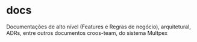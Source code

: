 # docs
Documentações de alto nível (Features e Regras de negócio), arquitetural, ADRs, entre outros documentos croos-team, do  sistema Multpex
